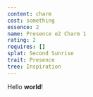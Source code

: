 ```yaml
---
content: charm
cost: something
essence: 2
name: Presence e2 Charm 1
rating: 2
requires: []
splat: Second Sunrise
trait: Presence
tree: Inspiration
---
```


Hello **world**!
